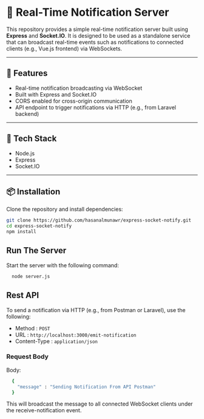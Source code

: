 # 📢 Real-Time Notification Server

This repository provides a simple real-time notification server built using **Express** and **Socket.IO**. It is designed to be used as a standalone service that can broadcast real-time events such as notifications to connected clients (e.g., Vue.js frontend) via WebSockets.

---

## 🚀 Features

- Real-time notification broadcasting via WebSocket
- Built with Express and Socket.IO
- CORS enabled for cross-origin communication
- API endpoint to trigger notifications via HTTP (e.g., from Laravel backend)

---

## 🧱 Tech Stack

- Node.js
- Express
- Socket.IO

---

## 📦 Installation

Clone the repository and install dependencies:

```bash
git clone https://github.com/hasanalmunawr/express-socket-notify.git
cd express-socket-notify
npm install
````

## Run The Server
Start the server with the following command:
```bash
  node server.js
```

## Rest API
To send a notification via HTTP (e.g., from Postman or Laravel), use the following:
- Method : ```POST```
- URL : ```http://localhost:3000/emit-notification```
- Content-Type : ```application/json```

### Request Body
Body:
```bash
  {
    "message" : "Sending Notification From API Postman"
  }
```
This will broadcast the message to all connected WebSocket clients under the receive-notification event.

